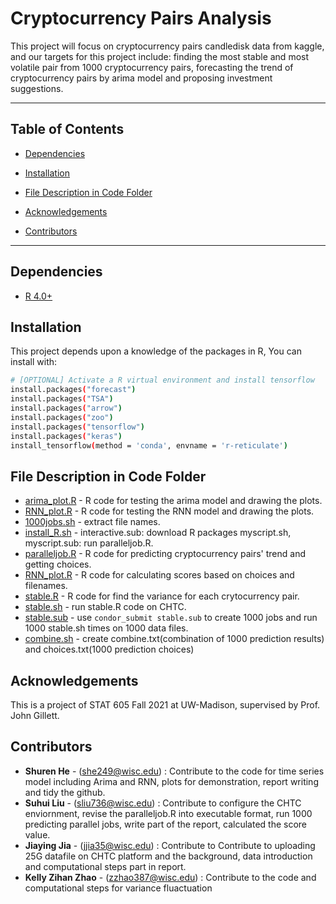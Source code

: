# Cryptocurrency Pairs Analysis
This project will focus on cryptocurrency pairs candledisk data from kaggle, and our targets for this project include: finding the most stable and most volatile pair from 1000 cryptocurrency pairs, forecasting the trend of cryptocurrency pairs by arima model and proposing investment suggestions.
***

## Table of Contents
  - [Dependencies](#dependencies)

  - [Installation](#installation)

  - [File Description in Code Folder](#file-description-in-code-folder)

  - [Acknowledgements](#acknowledgements)
  
  - [Contributors](#contributors)


***
## Dependencies
- [R 4.0+](https://www.r-project.org/)


## Installation
This project depends upon a knowledge of  the packages in R, You can install with:
```bash
# [OPTIONAL] Activate a R virtual environment and install tensorflow
install.packages("forecast")
install.packages("TSA")
install.packages("arrow")
install.packages("zoo")
install.packages("tensorflow")
install.packages("keras")
install_tensorflow(method = 'conda', envname = 'r-reticulate')

```

## File Description in Code Folder
- [arima_plot.R](code/time_series_code/arima_plot.R) - R code for testing the arima model and drawing the plots.
- [RNN_plot.R](code/time_series_code/RNN_plot.R) - R code for testing the RNN model and drawing the plots.
- [1000jobs.sh](code/time_series_code/1000jobs.sh) -  extract file names.
- [install_R.sh](code/time_series_code/install_R.sh) -  interactive.sub: download R packages myscript.sh, myscript.sub: run paralleljob.R.
- [paralleljob.R](code/time_series_code/paralleljob.R) - R code for predicting cryptocurrency pairs' trend and getting choices.
- [RNN_plot.R](code/time_series_code/score.R) - R code for calculating scores based on choices and filenames.
- [stable.R](code/stable_code/stable.R) - R code for find the variance for each crytocurrency pair.
- [stable.sh](code/stable_code/stable.sh) - run stable.R code on CHTC.
- [stable.sub](code/stable_code/stable.sub)  - use `condor_submit stable.sub` to create 1000 jobs and run 1000 stable.sh times on 1000 data files.
- [combine.sh](code/time_series_code/combine.sh) - create combine.txt(combination of 1000 prediction results) and choices.txt(1000 prediction choices)


## Acknowledgements
This is a project of STAT 605 Fall 2021 at UW-Madison, supervised by Prof. John Gillett.


## Contributors
- **Shuren He** - (she249@wisc.edu) : Contribute to the code for time series model including Arima and RNN, plots for demonstration, report writing and tidy the github.  
- **Suhui Liu** - (sliu736@wisc.edu) : Contribute to configure the CHTC enviornment, revise the paralleljob.R into executable format, run 1000 predicting parallel jobs, write part of the report, calculated the score value. 
- **Jiaying Jia** - (jjia35@wisc.edu) : Contribute to Contribute to uploading 25G datafile on CHTC platform and the background, data introduction and computational steps part in report.
- **Kelly Zihan Zhao** - (zzhao387@wisc.edu) : Contribute to the code and computational steps for variance fluactuation


